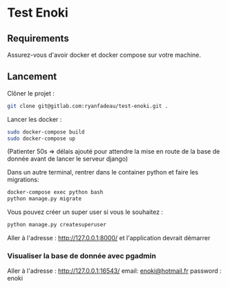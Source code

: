 # Test Enoki

## Requirements

Assurez-vous d'avoir docker et docker compose sur votre machine.

## Lancement

Clôner le projet :
```bash
git clone git@gitlab.com:ryanfadeau/test-enoki.git .
```
Lancer les docker : 

```bash
sudo docker-compose build
sudo docker-compose up
```

(Patienter 50s => délais ajouté pour attendre la mise en route de la base de donnée avant de lancer le serveur django)

Dans un autre terminal, rentrer dans le container python et faire les migrations:
```bash
docker-compose exec python bash
python manage.py migrate
```
Vous pouvez créer un super user si vous le souhaitez : 
```bash
python manage.py createsuperuser
```

Aller à l'adresse : http://127.0.0.1:8000/ et l'application devrait démarrer

### Visualiser la base de donnée avec pgadmin
Aller à l'adresse : http://127.0.0.1:16543/
email: enoki@hotmail.fr
password : enoki